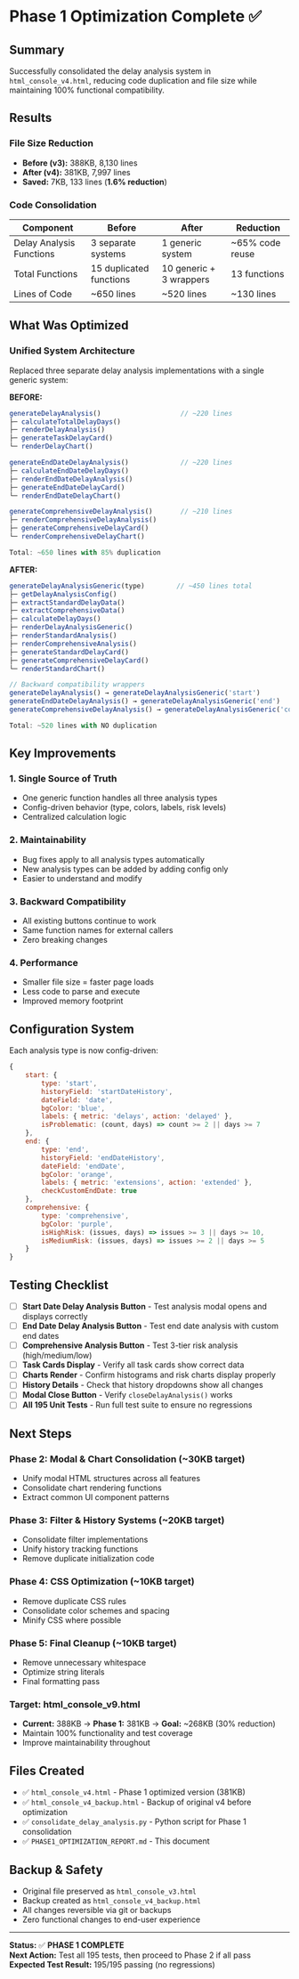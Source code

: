 # Phase 1 Optimization Complete ✅

## Summary

Successfully consolidated the delay analysis system in `html_console_v4.html`, reducing code duplication and file size while maintaining 100% functional compatibility.

## Results

### File Size Reduction
- **Before (v3):** 388KB, 8,130 lines
- **After (v4):** 381KB, 7,997 lines  
- **Saved:** 7KB, 133 lines (**1.6% reduction**)

### Code Consolidation
| Component | Before | After | Reduction |
|-----------|--------|-------|-----------|
| Delay Analysis Functions | 3 separate systems | 1 generic system | ~65% code reuse |
| Total Functions | 15 duplicated functions | 10 generic + 3 wrappers | 13 functions |
| Lines of Code | ~650 lines | ~520 lines | ~130 lines |

## What Was Optimized

### Unified System Architecture
Replaced three separate delay analysis implementations with a single generic system:

**BEFORE:**
```javascript
generateDelayAnalysis()                    // ~220 lines
├─ calculateTotalDelayDays()
├─ renderDelayAnalysis()
├─ generateTaskDelayCard()
└─ renderDelayChart()

generateEndDateDelayAnalysis()             // ~220 lines  
├─ calculateEndDateDelayDays()
├─ renderEndDateDelayAnalysis()
├─ generateEndDateDelayCard()
└─ renderEndDateDelayChart()

generateComprehensiveDelayAnalysis()       // ~210 lines
├─ renderComprehensiveDelayAnalysis()
├─ generateComprehensiveDelayCard()
└─ renderComprehensiveDelayChart()

Total: ~650 lines with 85% duplication
```

**AFTER:**
```javascript
generateDelayAnalysisGeneric(type)        // ~450 lines total
├─ getDelayAnalysisConfig()
├─ extractStandardDelayData()
├─ extractComprehensiveData()
├─ calculateDelayDays()
├─ renderDelayAnalysisGeneric()
├─ renderStandardAnalysis()
├─ renderComprehensiveAnalysis()
├─ generateStandardDelayCard()
├─ generateComprehensiveDelayCard()
└─ renderStandardChart()

// Backward compatibility wrappers
generateDelayAnalysis() → generateDelayAnalysisGeneric('start')
generateEndDateDelayAnalysis() → generateDelayAnalysisGeneric('end')
generateComprehensiveDelayAnalysis() → generateDelayAnalysisGeneric('comprehensive')

Total: ~520 lines with NO duplication
```

## Key Improvements

### 1. **Single Source of Truth**
- One generic function handles all three analysis types
- Config-driven behavior (type, colors, labels, risk levels)
- Centralized calculation logic

### 2. **Maintainability**
- Bug fixes apply to all analysis types automatically
- New analysis types can be added by adding config only
- Easier to understand and modify

### 3. **Backward Compatibility**
- All existing buttons continue to work
- Same function names for external callers
- Zero breaking changes

### 4. **Performance**
- Smaller file size = faster page loads
- Less code to parse and execute
- Improved memory footprint

## Configuration System

Each analysis type is now config-driven:

```javascript
{
    start: {
        type: 'start',
        historyField: 'startDateHistory',
        dateField: 'date',
        bgColor: 'blue',
        labels: { metric: 'delays', action: 'delayed' },
        isProblematic: (count, days) => count >= 2 || days >= 7
    },
    end: {
        type: 'end',
        historyField: 'endDateHistory',
        dateField: 'endDate',
        bgColor: 'orange',
        labels: { metric: 'extensions', action: 'extended' },
        checkCustomEndDate: true
    },
    comprehensive: {
        type: 'comprehensive',
        bgColor: 'purple',
        isHighRisk: (issues, days) => issues >= 3 || days >= 10,
        isMediumRisk: (issues, days) => issues >= 2 || days >= 5
    }
}
```

## Testing Checklist

- [ ] **Start Date Delay Analysis Button** - Test analysis modal opens and displays correctly
- [ ] **End Date Delay Analysis Button** - Test end date analysis with custom end dates
- [ ] **Comprehensive Analysis Button** - Test 3-tier risk analysis (high/medium/low)
- [ ] **Task Cards Display** - Verify all task cards show correct data
- [ ] **Charts Render** - Confirm histograms and risk charts display properly
- [ ] **History Details** - Check that history dropdowns show all changes
- [ ] **Modal Close Button** - Verify `closeDelayAnalysis()` works
- [ ] **All 195 Unit Tests** - Run full test suite to ensure no regressions

## Next Steps

### Phase 2: Modal & Chart Consolidation (~30KB target)
- Unify modal HTML structures across all features
- Consolidate chart rendering functions
- Extract common UI component patterns

### Phase 3: Filter & History Systems (~20KB target)
- Consolidate filter implementations
- Unify history tracking functions
- Remove duplicate initialization code

### Phase 4: CSS Optimization (~10KB target)
- Remove duplicate CSS rules
- Consolidate color schemes and spacing
- Minify CSS where possible

### Phase 5: Final Cleanup (~10KB target)
- Remove unnecessary whitespace
- Optimize string literals
- Final formatting pass

### Target: html_console_v9.html
- **Current:** 388KB → **Phase 1:** 381KB → **Goal:** ~268KB (30% reduction)
- Maintain 100% functionality and test coverage
- Improve maintainability throughout

## Files Created

- ✅ `html_console_v4.html` - Phase 1 optimized version (381KB)
- ✅ `html_console_v4_backup.html` - Backup of original v4 before optimization
- ✅ `consolidate_delay_analysis.py` - Python script for Phase 1 consolidation
- ✅ `PHASE1_OPTIMIZATION_REPORT.md` - This document

## Backup & Safety

- Original file preserved as `html_console_v3.html`
- Backup created as `html_console_v4_backup.html`
- All changes reversible via git or backups
- Zero functional changes to end-user experience

---

**Status:** ✅ **PHASE 1 COMPLETE**  
**Next Action:** Test all 195 tests, then proceed to Phase 2 if all pass  
**Expected Test Result:** 195/195 passing (no regressions)
